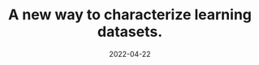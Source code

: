 ---
title: " A new way to characterize learning datasets."
collection: publications
category: conferences
permalink: /publication/2022_CSEDU
date: 2022-04-22
venue: ' 14th International Conference on Computer Supported Education'
paperurl: 'http://celinatreuillier.github.io/files/publications/Treuillier_CSEDU_2022.pdf'
citation: 'Treuillier, C., & Boyer, A. (2022, April). A new way to characterize learning datasets. In 14th International Conference on Computer Supported Education (pp. 35-44). SCITEPRESS-Science and Technology Publications.'
---